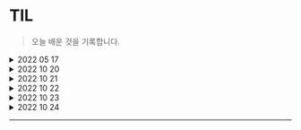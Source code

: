 # TIL

>오늘 배운 것을 기록합니다.

<details>
  <summary>2022 05 17</summary>
<pre>

## CLI  기초
- Git 설치
- GUI와 CLI
- 경로 

## Visual Studio Code
- Vixual Studio Code설치
- Vscode extensions
- Vscode에서 터미널 사용


## Markdown
- Typora 시작하기
- Markdown
- 실습


## GIT 기초
- Git 초기 설정
- Git 기본 명령어

## Github
- 원격 저장소(Remote Repository)
- 실습
</pre>
</details>


<details>
  <summary>2022 10 20</summary>
<pre>

# Deadlock(교착상태)
2개이상의 작업이 서로 상대방의 작업이 끝나기만을 기다리고 있는 상태로 결과적으로 아무것도 완료되지 못하는 상태를 의미

## 교착상태의 조건(교착상태가 발생하는 네 가지 조건)
1. 상호배제(Mutual exclusion)
한 번에 오직 한 개의 작업만 자원에 접근할 수 있다.
2. 점유대기(Hold and wait)
프로세스가 할당된 자원을 가진 상태에서 다른 자원을 기다린다. 
3. 비선점(No preemption)
프로세스가 어떤 자원의 사용을 끝낼 때 까지 그 자원을 뺏을 수 없다.
4. 순환대기(Circular wait)
각 프로세스는 순환적으로 다음 프로세스가 요구하는 자원을 가지고 있다.

## 교착상태 예방(이 해결 방법들은 자원사용의 효율성이 떨어지고 비용이 많이드는 문제점 있음)

1. 상호배제 부정
교착상태는 2개 이상의 프로세스가 공유가능한 자원을 사용할 때 발생하는 것이므로 자원을 공유하지 않는 조건, 즉 한번에 여러개의 프로세스가 공유자원을 사용할 수 있도록 합니다. 
2. 점유대기 부정
한 프로세스에 수행되기 전에 모든 자원을 할당시키고 나서 점유하지 않을 때에는 다른 프로세스가 자원을 요구하도록 하는 방법으로 자원 과다 사용으로 인한 효율성, 프로세스가 요구하는 자원을 파악하는 데에 대한 비용, 자원에 대한 내용을 저장 및 복원하기 위한 비용, 기아 상태, 무한대기 등의 문제점이 있다. 
3. 비선점 부정
비선점 프로세스에 대해 선점 가능한 프로토콜을 만들어 준다. 
4. 순환대기 부정
자원에 고유한 번호를 할당하여 순서대로 자원을 요구한다.

## 교착상태 회피

자원이 어떻게 요청될지에 대한 추가정보를 제공하도록 요구하는 것으로 시스템에 순환대기가 발생하지 않도록 자원 할당 상태를 검사합니다. 교착상태를 회피하기 위한 알고리즘으로 다음과 같이 크게 2가지가 있습니다.

1. 자원할당 그래프 알고리즘(Resource Allocation Graph Algorithm)
자원이 하나일 때 사용하는 알고리즘으로 자원 할당 그래프에 요청 간선과 할당 간선에 추가하여, 예약 간선이라는 새로운 유형의 간선을 도입합니다. 자원할당 그래프의 사이클이 존재하는지 확인하여 사이클이 존재한다면, 자원 유형에 하나의 사례만 있으면 교착상태, 자원 유형에 여러 사례가 있으면 교착상태 가능성으로 판단합니다.

2. 은행원 알고리즘(Banker's algorithm)
은행에서 모든 고객의 요구가 충족되도록 현금을 할당하는데 유리한 기법입니다. 프로세스가 자원을 요구하는 경우에 시스템은 자원을 할당한 이후 안정상태로 있는지 사전에 검사하여 교착을 회피합니다. 안정적인 상태에 있는 경우 자원을 할당하고 그렇지 않은 경우 다른 작업이 자원을 해지할 때 까지 대기합니다.

## 교착상태 무시

예방 혹은 회피기법을 프로그래밍해서 넣으면 성능에 큰 영향을 미칠 수 있게 됩니다. 그렇기 때문에 데드락의 발생확률이 비교적 낮은 경우 별다른 조치를 취하지 않습니다.

## 교착상태 발견

감시/발견을 하는 detection 알고리즘으로 Deadlock발생을 체크하는 방식으로 이 역시 성능에 큰 영향을 미칠 수 있습니다. 

## 실무적인 관점에서 교착상태 해결 방법
DB에서 교착상태를 줄이기 위해서는 다음과 같은 방법들이 있습니다.

1. 인덱스를 설정한다. 인덱스가 없으면 Lock이 걸리는 범위가 훨씬 넓어지기 때문에 교착상태가
발생하기 쉬워진다.
2. 자원들을 한쪽으로 사용한다. A와 B라는 테이블이 있다면 모든 세션에서 A->B순서로 사용한다.
3. 트랜잭션은 가급적으로 짧게 만든다.
4. 테이블의 크기를 작게 쪼갠다(정규화)
5.Transaction Isolation Level을 "Read Uncommitted"로 설정한다.

# Semaphore와 Mutex

동기화 기법의 대표적인 방법 두 가지

## 세마포어(Semaphore)
특정 변수를 통해서 공유 자원에 접근을 제한하는 방식입니다. 예를들어 세마포어로 사용할 값이 1이상이면 임계구역에 접근 가능하고 0이면 자원에 더 이상 접근을 할 수 없는 방식입니다.

## 뮤텍스(Mutex)
Mutual extension의 줄임말로 상호배제라고 합니다. 오직 하나의 프로세스만 임계구역에 대해 접근이 가능하며, 임계구역에 접근하여 사용중일때는 Lock을 걸어 다른 프로세스가 접근하지 못하도록 하는 것을 의미합니다. 프로세스가 임계구역접근을 해제해야만 다른 프로세스가 접근을 할 수 있습니다.

## 차이점
뮤텍스는 단 1개의 프로세스만 접근이 가능한 동기화 방법이며 그에 반해 세마포어의 값은 1보다 큰 값으로 관리할 수 있습니다. 그리고 세마포어는 임계구역을 사용중인 프로세스 뿐 아니라 다른 프로세스 및 스레드도 세마포어 값을 변경할 수 있는 반면, 뮤텍스는 Lock한 프로세스 만이 Unlock
이 가능합니다.

</pre>
</details>


<details>
  <summary>2022 10 21</summary>
<pre>
내용 1
내용 2
내용 3
</pre>
</details>


<details>
  <summary>2022 10 22</summary>
<pre>
내용 1
내용 2
내용 3
</pre>
</details>


<details>
  <summary>2022 10 23</summary>
<pre>
내용 1
내용 2
내용 3
</pre>
</details>


<details>
  <summary>2022 10 24</summary>
<pre>
내용 1
내용 2
내용 3
</pre>
</details>



*** 
